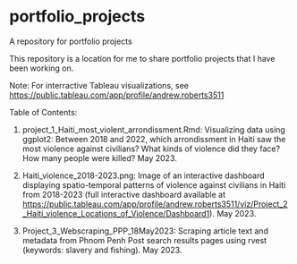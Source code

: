 # portfolio_projects
A repository for portfolio projects

This repository is a location for me to share portfolio projects that I have been working on.

Note: For interractive Tableau visualizations, see https://public.tableau.com/app/profile/andrew.roberts3511

Table of Contents:

1. project_1_Haiti_most_violent_arrondissment.Rmd: Visualizing data using ggplot2: Between 2018 and 2022, which arrondissment in Haiti saw the most violence against civilians? What kinds of violence did they face? How many people were killed?  May 2023. 

2. Haiti_violence_2018-2023.png: Image of an interactive dashboard displaying spatio-temporal patterns of violence against civilians in Haiti from 2018-2023 (full interactive dashboard available at https://public.tableau.com/app/profile/andrew.roberts3511/viz/Project_2_Haiti_violence_Locations_of_Violence/Dashboard1). May 2023.

3. Project_3_Webscraping_PPP_18May2023: Scraping article text and metadata from Phnom Penh Post search results pages using rvest (keywords: slavery and fishing). May 2023.
